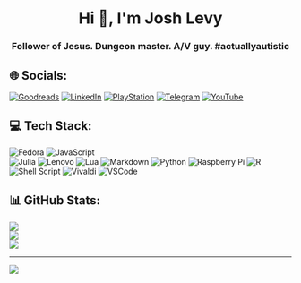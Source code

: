 <h1 align="center">Hi 👋, I'm Josh Levy</h1>
<h3 align="center">Follower of Jesus. Dungeon master. A/V guy. #actuallyautistic</h3>


## 🌐 Socials:

[![Goodreads](https://img.shields.io/static/v1?style=for-the-badge&message=Goodreads&color=372213&logo=Goodreads&logoColor=FFFFFF&label=)](https://goodreads.com/levyjd)
[![LinkedIn](https://img.shields.io/badge/LinkedIn-%230077B5.svg?style=for-the-badge&logo=linkedin&logoColor=white)](https://linkedin.com/in/levyjd) 
[![PlayStation](https://img.shields.io/badge/PlayStation-003791?style=for-the-badge&logo=playstation&logoColor=white)](https://psnprofiles.com/JumpRange)
[![Telegram](https://img.shields.io/badge/Telegram-2CA5E0?style=for-the-badge&logo=telegram&logoColor=white)](https://t.me/JoshLevy)
[![YouTube](https://img.shields.io/badge/YouTube-%23FF0000.svg?style=for-the-badge&logo=YouTube&logoColor=white)](https://youtube.com/channel/UCGkEwa_YMzXiBe4ZsiRdEig) 

## 💻 Tech Stack:
![Fedora](https://img.shields.io/badge/Fedora-294172?style=for-the-badge&logo=fedora&logoColor=white)
![JavaScript](https://img.shields.io/badge/javascript-%23323330.svg?style=for-the-badge&logo=javascript&logoColor=%23F7DF1E) 	
![Julia](https://img.shields.io/badge/-Julia-9558B2?style=for-the-badge&logo=julia&logoColor=white) 
![Lenovo](https://img.shields.io/badge/lenovo%20-E2231A?style=for-the-badge&logo=lenovo&logoColor=white)
![Lua](https://img.shields.io/badge/lua-%232C2D72.svg?style=for-the-badge&logo=lua&logoColor=white) 
![Markdown](https://img.shields.io/badge/markdown-%23000000.svg?style=for-the-badge&logo=markdown&logoColor=white) 
![Python](https://img.shields.io/badge/python-3670A0?style=for-the-badge&logo=python&logoColor=ffdd54) 
![Raspberry Pi](https://img.shields.io/badge/-RaspberryPi-C51A4A?style=for-the-badge&logo=Raspberry-Pi) 
![R](https://img.shields.io/badge/r-%23276DC3.svg?style=for-the-badge&logo=r&logoColor=white) 
![Shell Script](https://img.shields.io/badge/shell_script-%23121011.svg?style=for-the-badge&logo=gnu-bash&logoColor=white)
![Vivaldi](https://img.shields.io/badge/Vivaldi-EF3939?style=for-the-badge&logo=Vivaldi&logoColor=white)
![VSCode](https://img.shields.io/badge/VSCode-0078D4?style=for-the-badge&logo=visual%20studio%20code&logoColor=white)

## 📊 GitHub Stats:
![](https://github-readme-stats.vercel.app/api?username=levyjd&theme=radical&hide_border=false&include_all_commits=false&count_private=false)<br/>
![](https://github-readme-streak-stats.herokuapp.com/?user=levyjd&theme=radical&hide_border=false)<br/>
![](https://github-readme-stats.vercel.app/api/top-langs/?username=levyjd&theme=radical&hide_border=false&include_all_commits=false&count_private=false&layout=compact)

---
[![](https://visitcount.itsvg.in/api?id=levyjd&icon=0&color=0)](https://visitcount.itsvg.in)
